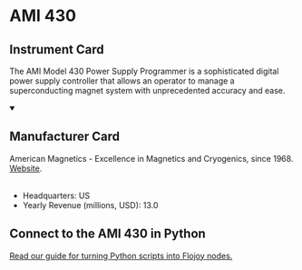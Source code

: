 
# AMI 430

## Instrument Card

The AMI Model 430 Power Supply Programmer is a sophisticated digital power supply controller that allows an operator to manage a superconducting magnet system with unprecedented accuracy and ease.

<details open>
<summary><h2>Manufacturer Card</h2></summary>
American Magnetics - Excellence in Magnetics and Cryogenics, since 1968. <a href="https://www.americanmagnetics.com/index.php">Website</a>.
<br></br>
<ul>
  <li>Headquarters: US</li>
  <li>Yearly Revenue (millions, USD): 13.0</li>
</ul>
</details>

## Connect to the AMI 430 in Python

[Read our guide for turning Python scripts into Flojoy nodes.](https://docs.flojoy.ai/custom-nodes/creating-custom-node/)



